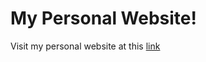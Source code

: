 # My Personal Website!

Visit my personal website at this [link](https://abhi-k9.github.io/website/)
